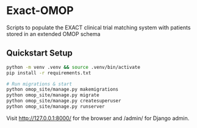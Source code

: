 # Exact-OMOP

Scripts to populate the EXACT clinical trial matching system with patients stored in an extended OMOP schema

## Quickstart Setup
```bash
python -m venv .venv && source .venv/bin/activate
pip install -r requirements.txt

# Run migrations & start
python omop_site/manage.py makemigrations
python omop_site/manage.py migrate
python omop_site/manage.py createsuperuser
python omop_site/manage.py runserver
```
Visit http://127.0.0.1:8000/ for the browser and /admin/ for Django admin.

